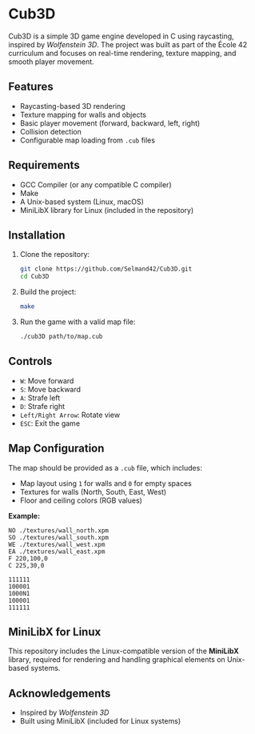 # Cub3D

Cub3D is a simple 3D game engine developed in C using raycasting, inspired by *Wolfenstein 3D*. The project was built as part of the École 42 curriculum and focuses on real-time rendering, texture mapping, and smooth player movement.

## Features

- Raycasting-based 3D rendering
- Texture mapping for walls and objects
- Basic player movement (forward, backward, left, right)
- Collision detection
- Configurable map loading from `.cub` files

## Requirements

- GCC Compiler (or any compatible C compiler)
- Make
- A Unix-based system (Linux, macOS)
- MiniLibX library for Linux (included in the repository)

## Installation

1. Clone the repository:

   ```bash
   git clone https://github.com/Selmand42/Cub3D.git
   cd Cub3D
   ```

2. Build the project:

   ```bash
   make
   ```

3. Run the game with a valid map file:

   ```bash
   ./cub3D path/to/map.cub
   ```

## Controls

- `W`: Move forward  
- `S`: Move backward  
- `A`: Strafe left  
- `D`: Strafe right  
- `Left/Right Arrow`: Rotate view  
- `ESC`: Exit the game  

## Map Configuration

The map should be provided as a `.cub` file, which includes:

- Map layout using `1` for walls and `0` for empty spaces
- Textures for walls (North, South, East, West)
- Floor and ceiling colors (RGB values)

**Example:**

```
NO ./textures/wall_north.xpm
SO ./textures/wall_south.xpm
WE ./textures/wall_west.xpm
EA ./textures/wall_east.xpm
F 220,100,0
C 225,30,0

111111
100001
1000N1
100001
111111
```

## MiniLibX for Linux

This repository includes the Linux-compatible version of the **MiniLibX** library, required for rendering and handling graphical elements on Unix-based systems.

## Acknowledgements

- Inspired by *Wolfenstein 3D*  
- Built using MiniLibX (included for Linux systems)
